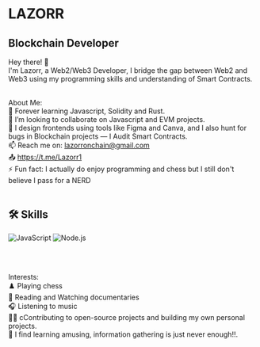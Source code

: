 # LAZORR
## Blockchain Developer 
Hey there! 👋<br>
I'm Lazorr, a Web2/Web3 Developer, I bridge the gap between Web2 and Web3 using my programming skills and understanding of Smart Contracts.<br><br>

About Me:<br>
🌱 Forever learning Javascript, Solidity and Rust.<br>
🚀 I’m looking to collaborate on Javascript and EVM projects.<br>
💬 I design frontends using tools like Figma and Canva, and I also hunt for bugs in Blockchain projects — I Audit Smart Contracts.<br>
📫 Reach me on: lazorronchain@gmail.com<br>
📤 https://t.me/Lazorr1<br>
⚡ Fun fact: I actually do enjoy programming and chess but I still don't believe I pass for a NERD <br><br>

## 🛠️ Skills

<p align="left">
  <img src="https://img.shields.io/badge/JavaScript-%23323330.svg?style=for-the-badge&logo=javascript&logoColor=%23F7DF1E" alt="JavaScript" />
  <img src="https://img.shields.io/badge/Node.js-%23339933.svg?style=for-the-badge&logo=nodedotjs&logoColor=white" alt="Node.js" />
</p> <br><br>

Interests:<br>
♟️ Playing chess<br>
📖 Reading and Watching documentaries<br>
🎧 Listening to music<br>
🧑‍💻 cContributing to open-source projects and building my own personal projects.<br>
🔎 I find learning amusing, information gathering is just never enough!!.
